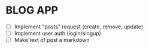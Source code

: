 # BLOG APP

- [ ] Implement "posts" request (create, remove, update)
- [ ] Implement user auth (login/singup)
- [ ] Make text of post a markdown
